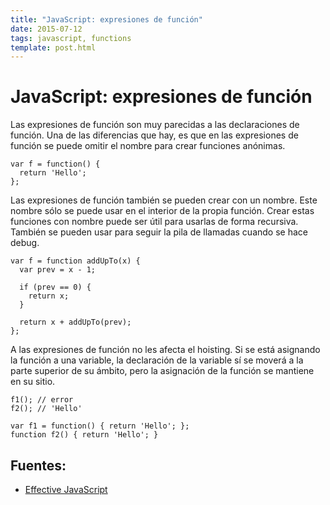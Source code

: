 ```yaml
---
title: "JavaScript: expresiones de función"
date: 2015-07-12
tags: javascript, functions
template: post.html
---
```


# JavaScript: expresiones de función

Las expresiones de función son muy parecidas a las declaraciones de función. Una de las diferencias que hay, es que en las expresiones de función se puede omitir el nombre para crear funciones anónimas.

    var f = function() {
      return 'Hello';
    };

Las expresiones de función también se pueden crear con un nombre. Este nombre sólo se puede usar en el interior de la propia función. Crear estas funciones con nombre puede ser útil para usarlas de forma recursiva. También se pueden usar para seguir la pila de llamadas cuando se hace debug.

    var f = function addUpTo(x) {
      var prev = x - 1;
      
      if (prev == 0) {
        return x;
      }
      
      return x + addUpTo(prev);
    };

A las expresiones de función no les afecta el hoisting. Si se está asignando la función a una variable, la declaración de la variable sí  se moverá a la parte superior de su ámbito, pero la asignación de la función se mantiene en su sitio.

    f1(); // error
    f2(); // 'Hello'

    var f1 = function() { return 'Hello'; };
    function f2() { return 'Hello'; }

## Fuentes:
* [Effective JavaScript](http://www.amazon.es/Effective-JavaScript-Specific-Software-Development/dp/0321812182)
